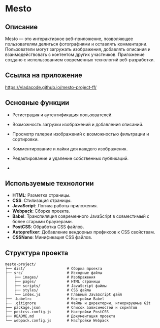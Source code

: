 # Mesto

## Описание
Mesto — это интерактивное веб-приложение, позволяющее пользователям делиться фотографиями и оставлять комментарии. Пользователи могут загружать изображения, добавлять описания и взаимодействовать с контентом других участников. Приложение создано с использованием современных технологий веб-разработки.

## Ссылка на приложение
https://vladacode.github.io/mesto-project-ff/

## Основные функции
- Регистрация и аутентификация пользователей.
- Возможность загрузки изображений и добавления описаний.
- Просмотр галереи изображений с возможностью фильтрации и сортировки.
- Комментирование и лайки для каждого изображения.
- Редактирование и удаление собственных публикаций.

- 
## Используемые технологии

- **HTML**: Разметка страницы.
- **CSS**: Стилизация страницы.
- **JavaScript**: Логика работы приложения.
- **Webpack**: Сборка проекта.
- **Babel**: Транспиляция современного JavaScript в совместимый с более старыми браузерами.
- **PostCSS**: Обработка CSS файлов.
- **Autoprefixer**: Добавление вендорных префиксов к CSS свойствам.
- **CSSNano**: Минификация CSS файлов.

## Структура проекта

```plaintext
mesto-project/
├── dist/                   # Сборка проекта
├── src/                    # Исходные файлы
│   ├── images/             # Изображения
│   ├── pages/              # HTML страницы
│   ├── scripts/            # JavaScript файлы
│   ├── styles/             # CSS файлы
│   └── index.js            # Главный JavaScript файл
├── .babelrc                # Настройки Babel
├── .gitignore              # Файлы и директории, игнорируемые Git
├── package.json            # Список зависимостей и скриптов
├── postcss.config.js       # Настройки PostCSS
├── README.md               # Документация проекта
└── webpack.config.js       # Настройки Webpack
